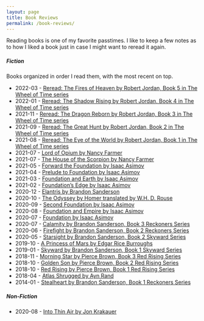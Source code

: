 ```yaml
---
layout: page
title: Book Reviews
permalink: /book-reviews/
---
```


Reading books is one of my favorite passtimes. I like to keep a few notes as to how I liked a book just in case I might want to reread it again.

##### Fiction
Books organized in order I read them, with the most recent on top.

- 2022-03 - [Reread: The Fires of Heaven by Robert Jordan, Book 5 in The Wheel of Time series](https://tactictalisman.github.io/2022/03/01/fires-of-heaven-2022-reread.html)
- 2022-01 - [Reread: The Shadow Rising by Robert Jordan, Book 4 in The Wheel of Time series](https://tactictalisman.github.io/2022/01/15/shadow-rising-reread.html)
- 2021-11 - [Reread: The Dragon Reborn by Robert Jordan, Book 3 in The Wheel of Time series](https://tactictalisman.github.io/2021/11/01/dragon-reborn-reread.html)
- 2021-09 - [Reread: The Great Hunt by Robert Jordan, Book 2 in The Wheel of Time series](https://tactictalisman.github.io/2021/09/15/the-great-hunt-2021-reread.html)
- 2021-08 - [Reread: The Eye of the World by Robert Jordan, Book 1 in The Wheel of Time series](https://tactictalisman.github.io/2021/08/12/eye-of-the-world-2021-reread.html)
- 2021-07 - [Lord of Opium by Nancy Farmer](https://tactictalisman.github.io/2021/07/15/lord-of-opium.html)
- 2021-07 - [The House of the Scorpion by Nancy Farmer](https://tactictalisman.github.io/2021/07/01/house-of-the-scorpion.html)
- 2021-05 - [Forward the Foundation by Isaac Asimov](https://tactictalisman.github.io/2021/05/12/forward-the-foundation.html)
- 2021-04 - [Prelude to Foundation by Isaac Asimov](https://tactictalisman.github.io/2021/04/02/prelude-to-foundation.html) 
- 2021-03 - [Foundation and Earth by Isaac Asimov](https://tactictalisman.github.io/2021/03/05/foundation-and-earth.html)
- 2021-02 - [Foundation’s Edge by Isaac Asimov](https://tactictalisman.github.io/2021/02/16/foundations-edge.html)
- 2020-12 - [Elantris by Brandon Sanderson](https://tactictalisman.github.io/2020/12/08/elantris.html)
- 2020-10 - [The Odyssey by Homer translated by W.H. D. Rouse](https://tactictalisman.github.io/2020/10/26/the-odyssey.html)
- 2020-09 - [Second Foundation by Isaac Asimov](https://tactictalisman.github.io/2020/09/14/second-foundation.html)
- 2020-08 - [Foundation and Empire by Isaac Asimov](https://tactictalisman.github.io/2020/08/19/foundation-and-empire.html)
- 2020-07 - [Foundation by Isaac Asimov](https://tactictalisman.github.io/2020/07/22/foundation.html)
- 2020-07 - [Calamity by Brandon Sanderson, Book 3 Reckoners Series](https://tactictalisman.github.io/2020/07/01/calamity.html)
- 2020-06 - [Firefight by Brandon Sanderson, Book 2 Reckoners Series](https://tactictalisman.github.io/2020/06/07/firefight.html)
- 2020-05 - [Starsight by Brandon Sanderson, Book 2 Skyward Series](https://tactictalisman.github.io/2020/05/01/starsight.html)
- 2019-10 - [A Princess of Mars by Edgar Rice Burroughs](https://tactictalisman.github.io/2019/10/01/princess-of-mars.html)
- 2019-01 - [Skyward by Brandon Sanderson, Book 1 Skyward Series](https://tactictalisman.github.io/2019/01/03/skyward.html)
- 2018-11 - [Morning Star by Pierce Brown, Book 3 Red Rising Series](https://tactictalisman.github.io/2018/11/01/morning-star.html)
- 2018-10 - [Golden Son by Pierce Brown, Book 2 Red Rising Series](https://tactictalisman.github.io/2018/10/15/golden-son.html)
- 2018-10 - [Red Rising by Pierce Brown, Book 1 Red Rising Series](https://tactictalisman.github.io/2018/10/01/red-rising.html)
- 2018-04 - [Atlas Shrugged by Ayn Rand](https://tactictalisman.github.io/2018/04/27/atlas-shrugged.html)
- 2014-01 - [Stealheart by Brandon Sanderson, Book 1 Reckoners Series](https://tactictalisman.github.io/2014/01/15/steelheart.html)


##### Non-Fiction

- 2020-08 - [Into Thin Air by Jon Krakauer](https://tactictalisman.github.io/2020/08/12/into-thin-air.html)
